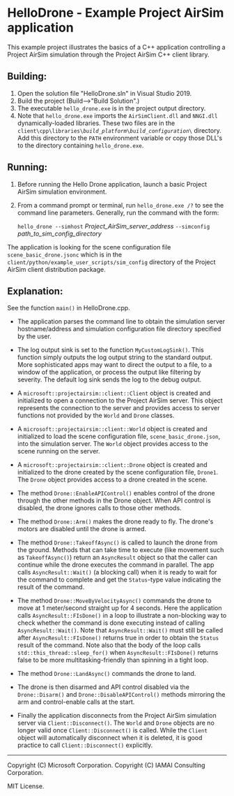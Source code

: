 # HelloDrone - Example Project AirSim application

This example project illustrates the basics of a C++ application controlling a
Project AirSim simulation through the Project AirSim C++ client library.


## Building:
1. Open the solution file "HelloDrone.sln" in Visual Studio 2019.
2. Build the project (Build-->"Build Solution".)
3. The executable `hello_drone.exe` is in the project output directory.
4. Note that `hello_drone.exe` imports the `AirSimClient.dll` and `NNGI.dll`
dynamically-loaded libraries.  These two files are in the
<code>client\cpp\libraries\\<i>build_platform</i>\\<i>build_configuration</i>\\</code>
directory. Add this directory to the `PATH` environment variable or copy those
DLL's to the directory containing `hello_drone.exe`.

## Running:
1. Before running the Hello Drone application, launch a basic Project AirSim simulation
environment.

1. From a command prompt or terminal, run `hello_drone.exe /?` to see the command
line parameters.  Generally, run the command with the form:

	<code>hello_drone --simhost</code> <i>Project_AirSim_server_address</i> <code>--simconfig</code> <i>path_to_sim_config_directory</i>

The application is looking for the scene configuration file `scene_basic_drone.jsonc` which
is in the `client/python/example_user_scripts/sim_config` directory of the
Project AirSim client distribution package.

## Explanation:
See the function `main()` in HelloDrone.cpp.

* The application parses the command line to obtain the simulation server
hostname/address and simulation configuration file directory specified by the
user.

* The log output sink is set to the function `MyCustomLogSink()`.  This function
simply outputs the log output string to the standard output.  More
sophisticated apps may want to direct the output to a file, to a window of
the application, or process the output like filtering by severity.  The default
log sink sends the log to the debug output.

* A `microsoft::projectairsim::client::Client` object is created and
initialized to open a connection to the Project AirSim server.  This object
represents the connection to the server and provides access to server
functions not provided by the `World` and `Drone` classes.

* A `microsoft::projectairsim::client::World` object is created and initialized
to load the scene configuration file, `scene_basic_drone.json`, into the
simulation server.  The `World` object provides access to the scene running on
the server.

* A `microsoft::projectairsim::client::Drone` object is created and initialized
to the drone created by the scene configuration file, `Drone1`.  The `Drone`
object provides access to a drone created in the scene.

* The method `Drone::EnableAPIControl()` enables control of the drone through the
other methods in the Drone object.  When API control is disabled, the drone
ignores calls to those other methods.

* The method `Drone::Arm()` makes the drone ready to fly.  The drone's motors
are disabled until the drone is armed.

* The method `Drone::TakeoffAsync()` is called to launch the drone from the
ground.  Methods that can take time to execute (like movement such
as `TakeoffAsync()`) return an `AsyncResult` object so that the caller can
continue while the drone executes the command in parallel.  The app calls
`AsyncResult::Wait()` (a blocking call) when it is ready to wait for the
command to complete and get the `Status`-type value indicating the result of
the command.

* The method `Drone::MoveByVelocityAsync()` commands the drone to move at
1 meter/second straight up for 4 seconds.  Here the application calls
`AsyncResult::FIsDone()` in a loop to illustrate a non-blocking way to check
whether the command is done executing instead of calling `AsyncResult::Wait()`.
Note that `AsyncResult::Wait()` must still be called after `AsyncResult::FIsDone()`
returns true in order to obtain the `Status` result of the command.  Note also
that the body of the loop calls `std::this_thread::sleep_for()` when
`AsyncResult::FIsDone()` returns false to be more multitasking-friendly than
spinning in a tight loop.

* The method `Drone::LandAsync()` commands the drone to land.

* The drone is then disarmed and API control disabled via the `Drone::Disarm()`
and `Drone::DisableAPIControl()` methods mirroring the arm and control-enable
calls at the start.

* Finally the application disconnects from the Project AirSim simulation
server via `Client::Disconnect()`.  The `World` and `Drone` objects are no longer
valid once `Client::Disconnect()` is called.  While the `Client` object will
automatically disconnect when it is deleted, it is good practice to call
`Client::Disconnect()` explicitly.

---

Copyright (C) Microsoft Corporation. 
Copyright (C) IAMAI Consulting Corporation.

MIT License.
